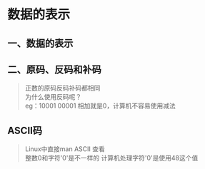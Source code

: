 # **数据的表示**

## **一、数据的表示**


## **二、原码、反码和补码**
> 正数的原码反码补码都相同  
  为什么使用反码呢？  
  eg：10001    00001   相加就是0，计算机不容易使用减法

## **ASCII码**
>  Linux中直接man ASCII 查看  
  整数0和字符'0'是不一样的
  计算机处理字符'0'是使用48这个值